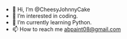- 👋 Hi, I’m @CheesyJohnnyCake
- 👀 I’m interested in coding.
- 🌱 I’m currently learning Python.
- 📫 How to reach me abpaint08@gmail.com

<!---
CheesyJohnnyCake/CheesyJohnnyCake is a ✨ special ✨ repository because its `README.md` (this file) appears on your GitHub profile.
You can click the Preview link to take a look at your changes.
--->
